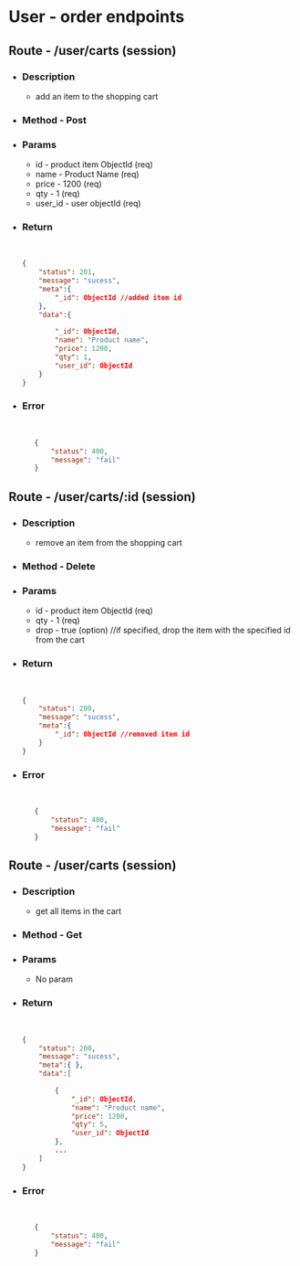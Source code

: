 # User - order endpoints

## Route - /user/carts (session)
+ ### Description
  - add an item to the shopping cart
+ ### Method - Post
+ ### Params
  -  id - product  item ObjectId (req)
  -  name - Product Name (req)
  -  price - 1200 (req)
  -  qty - 1 (req)
  -  user_id - user objectId (req)

+ ### Return
    <br/>

    ``` json
    {
        "status": 201,
        "message": "sucess",
        "meta":{
            "_id": ObjectId //added item id
        },
        "data":{
            
            "_id": ObjectId,
            "name": "Product name", 
            "price": 1200,
            "qty": 1,
            "user_id": ObjectId
        }
    }
    ```
+ ### Error
    <br/>
     
     ```json
        {
            "status": 400,
            "message": "fail"
        }
     ```

## Route - /user/carts/:id (session)
+ ### Description
  - remove an item from the shopping cart
+ ### Method - Delete
+ ### Params
  -  id - product item ObjectId (req)
  -  qty - 1 (req)
  -  drop - true (option) //if specified, drop the item with the specified id from the cart

+ ### Return
    <br/>

    ``` json
    {
        "status": 200,
        "message": "sucess",
        "meta":{
            "_id": ObjectId //removed item id
        }
    }
    ```
+ ### Error
    <br/>
     
     ```json
        {
            "status": 400,
            "message": "fail"
        }
     ```

## Route - /user/carts (session)
+ ### Description
  - get all  items in the cart
+ ### Method - Get
+ ### Params
  -  No param

+ ### Return
    <br/>

    ``` json
    {
        "status": 200,
        "message": "sucess",
        "meta":{ },
        "data":[
            
            {
                "_id": ObjectId,
                "name": "Product name", 
                "price": 1200,
                "qty": 5,
                "user_id": ObjectId
            },
            ...
        ]
    }
    ```
+ ### Error
    <br/>
     
     ```json
        {
            "status": 400,
            "message": "fail"
        }
     ```